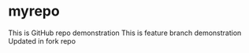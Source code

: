 # myrepo
This is GitHub repo demonstration
This is feature branch demonstration
Updated in fork repo

